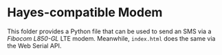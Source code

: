 # Hayes-compatible Modem

This folder provides a Python file that can be used to send an SMS via a *Fibocom L850-GL* LTE modem.
Meanwhile, `index.html` does the same via the Web Serial API.